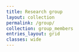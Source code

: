 ```yaml
---
title: Research group
layout: collection
permalink: /group/
collection: group_members
entries_layout: grid
classes: wide
---
```

